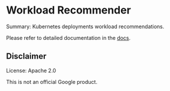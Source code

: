 # Workload Recommender

Summary: Kubernetes deployments workload recommendations.

Please refer to detailed documentation in the [docs](docs/README.md).

## Disclaimer

License: Apache 2.0

This is not an official Google product.
